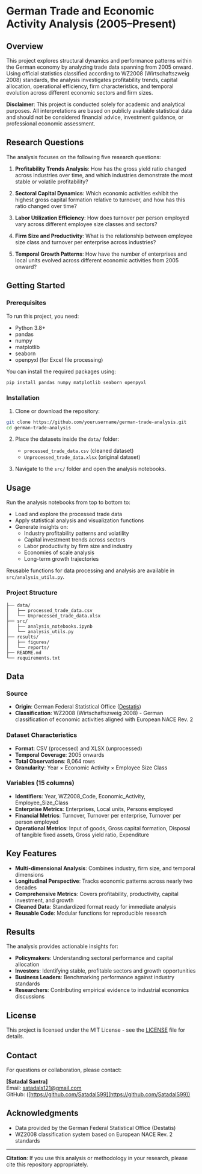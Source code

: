 # German Trade and Economic Activity Analysis (2005–Present)

## Overview
This project explores structural dynamics and performance patterns within the German economy by analyzing trade data spanning from 2005 onward. Using official statistics classified according to WZ2008 (Wirtschaftszweig 2008) standards, the analysis investigates profitability trends, capital allocation, operational efficiency, firm characteristics, and temporal evolution across different economic sectors and firm sizes.

**Disclaimer**: This project is conducted solely for academic and analytical purposes. All interpretations are based on publicly available statistical data and should not be considered financial advice, investment guidance, or professional economic assessment.

## Research Questions
The analysis focuses on the following five research questions:

1. **Profitability Trends Analysis**: How has the gross yield ratio changed across industries over time, and which industries demonstrate the most stable or volatile profitability?

2. **Sectoral Capital Dynamics**: Which economic activities exhibit the highest gross capital formation relative to turnover, and how has this ratio changed over time?

3. **Labor Utilization Efficiency**: How does turnover per person employed vary across different employee size classes and sectors?

4. **Firm Size and Productivity**: What is the relationship between employee size class and turnover per enterprise across industries?

5. **Temporal Growth Patterns**: How have the number of enterprises and local units evolved across different economic activities from 2005 onward?

## Getting Started

### Prerequisites
To run this project, you need:
* Python 3.8+
* pandas
* numpy
* matplotlib
* seaborn
* openpyxl (for Excel file processing)

You can install the required packages using:

```bash
pip install pandas numpy matplotlib seaborn openpyxl
```

### Installation
1. Clone or download the repository:
```bash
git clone https://github.com/yourusername/german-trade-analysis.git
cd german-trade-analysis
```

2. Place the datasets inside the `data/` folder:
   - `processed_trade_data.csv` (cleaned dataset)
   - `Unprocessed_trade_data.xlsx` (original dataset)

3. Navigate to the `src/` folder and open the analysis notebooks.

## Usage
Run the analysis notebooks from top to bottom to:
* Load and explore the processed trade data
* Apply statistical analysis and visualization functions
* Generate insights on:
  - Industry profitability patterns and volatility
  - Capital investment trends across sectors
  - Labor productivity by firm size and industry
  - Economies of scale analysis
  - Long-term growth trajectories

Reusable functions for data processing and analysis are available in `src/analysis_utils.py`.

### Project Structure
```
├── data/
│   ├── processed_trade_data.csv
│   └── Unprocessed_trade_data.xlsx
├── src/
│   ├── analysis_notebooks.ipynb
│   └── analysis_utils.py
├── results/
│   ├── figures/
│   └── reports/
├── README.md
└── requirements.txt
```

## Data

### Source
* **Origin**: German Federal Statistical Office ([Destatis](https://www-genesis.destatis.de/datenbank/online/statistic/45341/table/45341-0002))
* **Classification**: WZ2008 (Wirtschaftszweig 2008) - German classification of economic activities aligned with European NACE Rev. 2

### Dataset Characteristics
* **Format**: CSV (processed) and XLSX (unprocessed)
* **Temporal Coverage**: 2005 onwards
* **Total Observations**: 8,064 rows
* **Granularity**: Year × Economic Activity × Employee Size Class

### Variables (15 columns)
* **Identifiers**: Year, WZ2008_Code, Economic_Activity, Employee_Size_Class
* **Enterprise Metrics**: Enterprises, Local units, Persons employed
* **Financial Metrics**: Turnover, Turnover per enterprise, Turnover per person employed
* **Operational Metrics**: Input of goods, Gross capital formation, Disposal of tangible fixed assets, Gross yield ratio, Expenditure

## Key Features
* **Multi-dimensional Analysis**: Combines industry, firm size, and temporal dimensions
* **Longitudinal Perspective**: Tracks economic patterns across nearly two decades
* **Comprehensive Metrics**: Covers profitability, productivity, capital investment, and growth
* **Cleaned Data**: Standardized format ready for immediate analysis
* **Reusable Code**: Modular functions for reproducible research

## Results
The analysis provides actionable insights for:
* **Policymakers**: Understanding sectoral performance and capital allocation
* **Investors**: Identifying stable, profitable sectors and growth opportunities
* **Business Leaders**: Benchmarking performance against industry standards
* **Researchers**: Contributing empirical evidence to industrial economics discussions

## License
This project is licensed under the MIT License - see the [LICENSE](LICENSE) file for details.

## Contact
For questions or collaboration, please contact:

**[Satadal Santra]**  
Email: satadals121@gmail.com  
GitHub: ([https://github.com/SatadalS99](https://github.com/SatadalS99))

## Acknowledgments
* Data provided by the German Federal Statistical Office (Destatis)
* WZ2008 classification system based on European NACE Rev. 2 standards

---

**Citation**: If you use this analysis or methodology in your research, please cite this repository appropriately.
